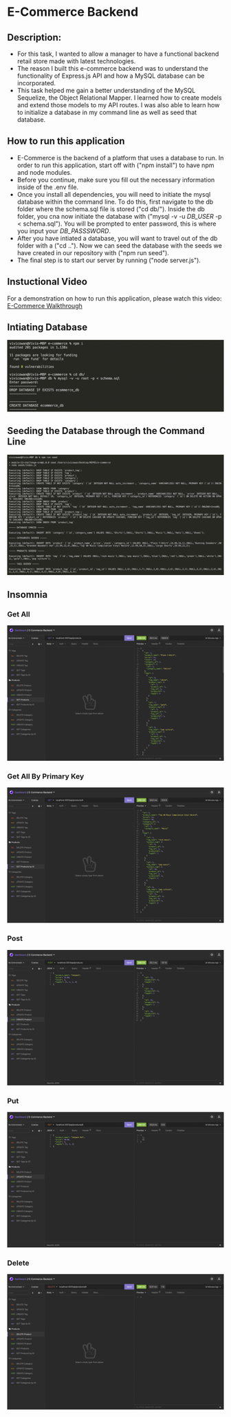 # E-Commerce Backend

## Description:
- For this task, I wanted to allow a manager to have a functional backend retail store made with latest technologies.  
- The reason I built this e-commerce backend was to understand the functionality of Express.js API and how a MySQL database can be incorporated.
- This task helped me gain a better understanding of the MySQL Sequelize, the Object Relational Mapper. I learned how to create models and extend those models to my API routes. I was also able to learn how to initialize a database in my command line as well as seed that database.

## How to run this application
- E-Commerce is the backend of a platform that uses a database to run. In order to run this application, start off with ("npm install") to have npm and node modules.
- Before you continue, make sure you fill out the necessary information inside of the .env file.
- Once you install all dependencies, you will need to initiate the mysql database within the command line. To do this, first navigate to the db folder where the schema.sql file is stored ("cd db/"). Inside the db folder, you cna now initiate the database with ("mysql -v -u *DB_USER* -p < schema.sql"). You will be prompted to enter password, this is where you input your *DB_PASSSWORD*.
- After you have intiated a database, you will want to travel out of the db folder with a ("cd .."). Now we can seed the database with the seeds we have created in our repository with ("npm run seed").
- The final step is to start our server by running ("node server.js").

## Instuctional Video
For a demonstration on how to run this application, please watch this video: [E-Commerce Walkthrough](https://www.youtube.com/watch?v=MZHyaY2Kth8)

## Intiating Database
![NPM Install](./assets/npm-install.png)
## Seeding the Database through the Command Line
![NPM Run Seed](./assets/npm-run-seed.png)

## Insomnia
### Get All
![Get All](./assets/get-all.png)
### Get All By Primary Key
![Get By Primary Key](./assets/get-bypk.png)
### Post 
![Post](./assets/post.png)
### Put
![Update](./assets/update.png)
### Delete
![Delete](./assets/delete.png)